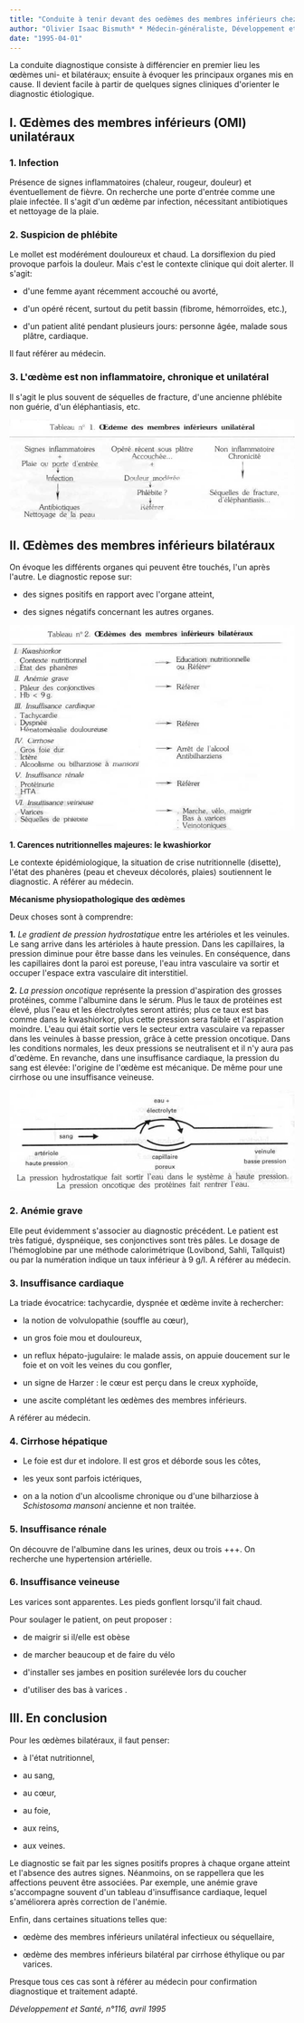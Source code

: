 ```yaml
---
title: "Conduite à tenir devant des oedèmes des membres inférieurs chez l'adulte (diagnostic étiologique)"
author: "Olivier Isaac Bismuth* * Médecin-généraliste, Développement et Santé."
date: "1995-04-01"
---
```


La conduite diagnostique consiste à différencier en premier lieu les œdèmes uni- et bilatéraux; ensuite à évoquer les principaux organes mis en cause. Il devient facile à partir de quelques signes cliniques d'orienter le diagnostic étiologique.

## **I. Œdèmes des membres** **inférieurs (OMI) unilatéraux**

### **1. Infection**

Présence de signes inflammatoires (chaleur, rougeur, douleur) et éventuellement de fièvre. On recherche une porte d'entrée comme une plaie infectée. Il s'agit d'un œdème par infection, nécessitant antibiotiques et nettoyage de la plaie.

### **2. Suspicion de phlébite**

Le mollet est modérément douloureux et chaud. La dorsiflexion du pied provoque parfois la douleur. Mais c'est le contexte clinique qui doit alerter. Il s'agit:

- d'une femme ayant récemment accouché ou avorté,

- d'un opéré récent, surtout du petit bassin (fibrome, hémorroïdes, etc.),

- d'un patient alité pendant plusieurs jours: personne âgée, malade sous plâtre, cardiaque.

Il faut référer au médecin.

### **3. L'œdème est non** **inflammatoire, chronique** **et unilatéral**

Il s'agit le plus souvent de séquelles de fracture, d'une ancienne phlébite non guérie, d'un éléphantiasis, etc.

![](i633-1.jpg)


## **II.** **Œdèmes des membres inférieurs bilatéraux**

On évoque les différents organes qui peuvent être touchés, l'un après l'autre. Le diagnostic repose sur:

- des signes positifs en rapport avec l'organe atteint,

- des signes négatifs concernant les autres organes.

![](i633-2.jpg)


**1. Carences nutritionnelles majeures: le kwashiorkor**

Le contexte épidémiologique, la situation de crise nutritionnelle (disette), l'état des phanères (peau et cheveux décolorés, plaies) soutiennent le diagnostic. A référer au médecin.

**Mécanisme physiopathologique des œdèmes**

Deux choses sont à comprendre:

**1.** _Le gradient de pression hydrostatique_ entre les artérioles et les veinules. Le sang arrive dans les artérioles à haute pression. Dans les capillaires, la pression diminue pour être basse dans les veinules. En conséquence, dans les capillaires dont la paroi est poreuse, l'eau intra vasculaire va sortir et occuper l'espace extra vasculaire dit interstitiel.

**2.** _La pression oncotique_ représente la pression d'aspiration des grosses protéines, comme l'albumine dans le sérum. Plus le taux de protéines est élevé, plus l'eau et les électrolytes seront attirés; plus ce taux est bas comme dans le kwashiorkor, plus cette pression sera faible et l'aspiration moindre. L'eau qui était sortie vers le secteur extra vasculaire va repasser dans les veinules à basse pression, grâce à cette pression oncotique. Dans les conditions normales, les deux pressions se neutralisent et il n'y aura pas d'œdème. En revanche, dans une insuffisance cardiaque, la pression du sang est élevée: l'origine de l'œdème est mécanique. De même pour une cirrhose ou une insuffisance veineuse.

![](i633-3.jpg)


### **2. Anémie grave**

Elle peut évidemment s'associer au diagnostic précédent. Le patient est très fatigué, dyspnéique, ses conjonctives sont très pâles. Le dosage de l'hémoglobine par une méthode calorimétrique (Lovibond, Sahli, Tallquist) ou par la numération indique un taux inférieur à 9 g/l. A référer au médecin.

### **3. Insuffisance cardiaque**

La triade évocatrice: tachycardie, dyspnée et œdème invite à rechercher:

- la notion de volvulopathie (souffle au cœur),

- un gros foie mou et douloureux,

- un reflux hépato-jugulaire: le malade assis, on appuie doucement sur le foie et on voit les veines du cou gonfler,

- un signe de Harzer : le cœur est perçu dans le creux xyphoïde,

- une ascite complétant les œdèmes des membres inférieurs.

A référer au médecin.

### **4. Cirrhose hépatique**

- Le foie est dur et indolore. Il est gros et déborde sous les côtes,

- les yeux sont parfois ictériques,

- on a la notion d'un alcoolisme chronique ou d'une bilharziose à _Schistosoma_ _mansoni_ ancienne et non traitée.

### **5. Insuffisance rénale**

On découvre de l'albumine dans les urines, deux ou trois +++. On recherche une hypertension artérielle.

### **6. Insuffisance veineuse**

Les varices sont apparentes. Les pieds gonflent lorsqu'il fait chaud.

Pour soulager le patient, on peut proposer :

- de maigrir si il/elle est obèse

- de marcher beaucoup et de faire du vélo

- d'installer ses jambes en position surélevée lors du coucher

- d'utiliser des bas à varices .

## **III. En conclusion**

Pour les œdèmes bilatéraux, il faut penser:

- à l'état nutritionnel,

- au sang,

- au cœur,

- au foie,

- aux reins,

- aux veines.

Le diagnostic se fait par les signes positifs propres à chaque organe atteint et l'absence des autres signes. Néanmoins, on se rappellera que les affections peuvent être associées. Par exemple, une anémie grave s'accompagne souvent d'un tableau d'insuffisance cardiaque, lequel s'améliorera après correction de l'anémie.

Enfin, dans certaines situations telles que:

- œdème des membres inférieurs unilatéral infectieux ou séquellaire,

- œdème des membres inférieurs bilatéral par cirrhose éthylique ou par varices.

Presque tous ces cas sont à référer au médecin pour confirmation diagnostique et traitement adapté.

_Développement et Santé, n°116, avril 1995_